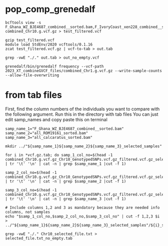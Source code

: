 # pop_comp_grenedalf

```
bcftools view -s F_Ghana_WZ_BJE4687_combined__sorted.bam,F_IvoryCoast_xen228_combined__sorted.bam,F_Nigeria_EUA0331_combined__sorted.bam combined_Chr10.g.vcf.gz > test_filtered.vcf
```

```
gzip test_filtered.vcf
module load StdEnv/2020 vcftools/0.1.16
zcat test_filtered.vcf.gz | vcf-to-tab > out.tab
```
```
grep -vwE "./." out.tab > out_no_empty.vcf
```

```
grenedalf/bin/grenedalf frequency --vcf-path 2023_XT_combineGVCF_files/combined_Chr1.g.vcf.gz --write-sample-counts --allow-file-overwriting
```

# from tab files

First, find the column numbers of the individuals you want to compare with the following argument.
Run this in the directory with tab files
You can just edit samp_names and copy paste this on terminal
```
samp_name_1="F_Ghana_WZ_BJE4687_combined__sorted.bam"
samp_name_2="all_ROM19161_sorted.bam"
samp_name_3="all_calcaratus_sorted.bam"

mkdir ../"${samp_name_1}${samp_name_2}${samp_name_3}_selected_samples"

for i in *vcf.gz.tab; do samp_1_col_no=$(head -1 combined_Chr10.g.vcf.gz_Chr10_GenotypedSNPs.vcf.gz_filtered.vcf.gz_selected.vcf.gz.tab | tr '\t' '\n' | cat -n | grep $samp_name_1 |cut -f 1)

samp_2_col_no=$(head -1 combined_Chr10.g.vcf.gz_Chr10_GenotypedSNPs.vcf.gz_filtered.vcf.gz_selected.vcf.gz.tab | tr '\t' '\n' | cat -n | grep $samp_name_2 |cut -f 1)

samp_3_col_no=$(head -1 combined_Chr10.g.vcf.gz_Chr10_GenotypedSNPs.vcf.gz_filtered.vcf.gz_selected.vcf.gz.tab | tr '\t' '\n' | cat -n | grep $samp_name_3 |cut -f 1)

# Include columns 1,2 and 3 as mandatory because they are needed info columns, not samples
echo "$samp_1_col_no,$samp_2_col_no,$samp_3_col_no" | cut -f 1,2,3 $i > ../"${samp_name_1}${samp_name_2}${samp_name_3}_selected_samples"/${i}_selected_samples.tab;done
```

```
grep -vwE "./." Chr10_selected_file.txt > selected_file.txt_no_empty.tab

```
